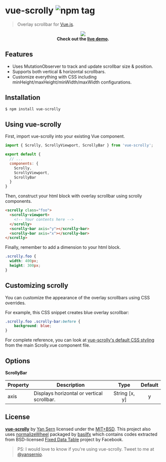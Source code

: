 # vue-scrolly ![npm tag](https://img.shields.io/npm/v/vue-scrolly.svg)
> Overlay scrollbar for [Vue.js](http://vuejs.org).

<p align="center">
<img src="https://raw.githubusercontent.com/yansern/vue-scrolly/master/demo/preview.gif" />
<br/>
<b>Check out the <a href="https://yansern.github.io/vue-scrolly/demo/index.html" target="_blank">live demo</a>.</b>
</p>

## Features
* Uses MutationObserver to track and update scrollbar size & position.
* Supports both vertical & horizontal scrollbars.
* Customize everything with CSS including minHeight/maxHeight/minWidth/maxWidth configurations.

## Installation
```bash
$ npm install vue-scrolly
```

## Using vue-scrolly

First, import vue-scrolly into your existing Vue component.
```js
import { Scrolly, ScrollyViewport, ScrollyBar } from 'vue-scrolly';

export default {
  // ...
  components: {
    Scrolly,
    ScrollyViewport,
    ScrollyBar
  }
}
```

Then, construct your html block with overlay scrollbar using scrolly components.
```html
<scrolly class="foo">
  <scrolly-viewport>
    <!-- Your contents here -->
  </scrolly>
  <scrolly-bar axis="y"></scrolly-bar>
  <scrolly-bar axis="x"></scrolly-bar>
</scrolly>
```

Finally, remember to add a dimension to your html block.
```css
.scrolly.foo {
  width: 400px;
  height: 300px;
}
```

## Customizing scrolly
You can customize the appearance of the overlay scrollbars using CSS overrides.

For example, this CSS snippet creates blue overlay scrollbar:
```css
.scrolly.foo .scrolly-bar:before {
    background: blue;
}
```

For complete reference, you can look at [vue-scrolly's default CSS styling](https://github.com/yansern/vue-scrolly/blob/master/src/Scrolly.vue) from the main Scrolly.vue component file.


## Options

**ScrollyBar**

|    Property    |    Description   |   Type   |  Default |
| -----------------  | ---------------- | :--------: | :----------: |
| axis    | Displays horizontal or vertical scrollbar. |String [x, y] | y |


## License
**[vue-scrolly](https://github.com/yansern/vue-scrolly)** by [Yan Sern](https://twitter.com/yansernio) licensed under the [MIT+BSD](LICENSE). This project also uses [normalizeWheel](https://www.npmjs.com/package/normalize-wheel) packaged by [basilfx](https://www.npmjs.com/~basilfx) which contains codes extracted from BSD-licensed [Fixed Data Table](https://github.com/facebook/fixed-data-table) project by Facebook.

> PS: I would love to know if you're using vue-scrolly. Tweet to me at [@yansernio](https://twitter.com/yansernio).

